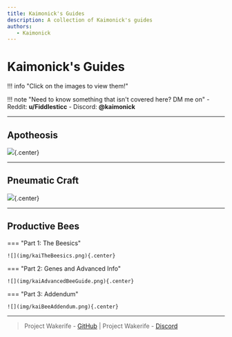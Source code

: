 ```yaml
---
title: Kaimonick's Guides
description: A collection of Kaimonick's guides
authors:
   - Kaimonick
---
```


# Kaimonick's Guides

!!! info "Click on the images to view them!"

!!! note "Need to know something that isn't covered here? DM me on"
	- Reddit: **u/Fiddlesticc**
	- Discord: **@kaimonick**

---

## Apotheosis

![](img/kaiApotheosisGuide.png){.center}

---

## Pneumatic Craft

![](img/kaiPneumaticCraftGuide.png){.center}

---

## Productive Bees

=== "Part 1: The Beesics"
	
	![](img/kaiTheBeesics.png){.center}

=== "Part 2: Genes and Advanced Info"
	
	![](img/kaiAdvancedBeeGuide.png){.center}

=== "Part 3: Addendum"
	
	![](img/kaiBeeAddendum.png){.center}

---
> Project Wakerife - [GitHub](https://github.com/Pundah) | Project Wakerife - [Discord](https://discord.gg/M4HQTQ9g9f)